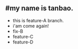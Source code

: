 #my name is tanbao.
---------------------------
- this is feature-A branch.
- i'am come again!
- fix-B
- feature-C
- feature-D

